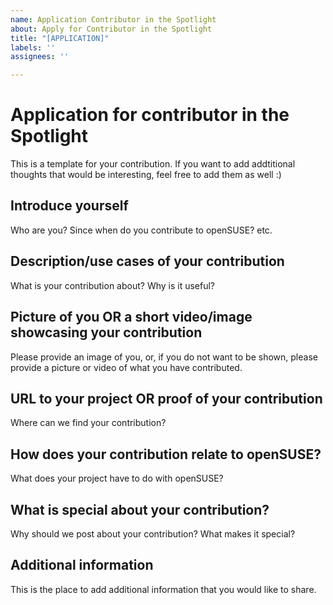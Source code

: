 ```yaml
---
name: Application Contributor in the Spotlight
about: Apply for Contributor in the Spotlight
title: "[APPLICATION]"
labels: ''
assignees: ''

---
```


# Application for contributor in the Spotlight

This is a template for your contribution. If you want to add addtitional thoughts that would be interesting, feel free to add them as well :)

## Introduce yourself

Who are you? Since when do you contribute to openSUSE? etc.

## Description/use cases of your contribution

What is your contribution about? Why is it useful?

## Picture of you OR a short video/image showcasing your contribution

Please provide an image of you, or, if you do not want to be shown, please provide a picture or video of what you have contributed.

## URL to your project OR proof of your contribution

Where can we find your contribution?

## How does your contribution relate to openSUSE?

What does your project have to do with openSUSE?

## What is special about your contribution?

Why should we post about your contribution? What makes it special?

## Additional information

This is the place to add additional information that you would like to share.
